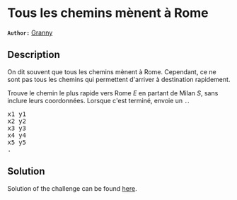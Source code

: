 # Tous les chemins mènent à Rome

**`Author:`** [Granny](https://github.com/CloeD)

## Description

On dit souvent que tous les chemins mènent à Rome. Cependant, ce ne sont pas tous les chemins qui permettent
d'arriver à destination rapidement.

Trouve le chemin le plus rapide vers Rome *E* en partant de Milan *S*, sans inclure leurs coordonnées.
Lorsque c'est terminé, envoie un `.`.

<pre>
x1 y1
x2 y2
x3 y3
x4 y4
x5 y5
.
</pre>


## Solution

Solution of the challenge can be found [here](solution/).